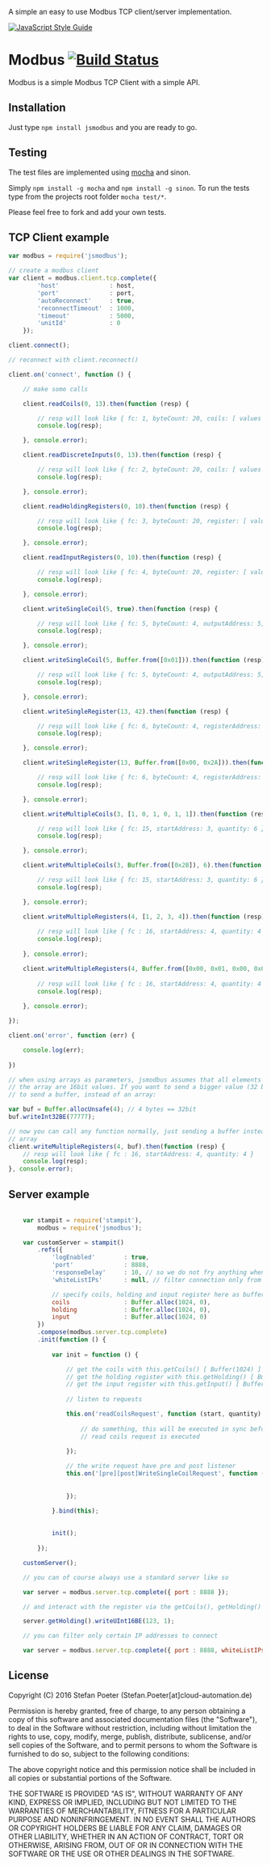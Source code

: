 A simple an easy to use Modbus TCP client/server implementation.

[![JavaScript Style Guide](https://cdn.rawgit.com/feross/standard/master/badge.svg)](https://github.com/feross/standard)

Modbus [![Build Status](https://travis-ci.org/Cloud-Automation/node-modbus.png)](https://travis-ci.org/Cloud-Automation/node-modbus)
========

Modbus is a simple Modbus TCP Client with a simple API.

Installation
------------

Just type `npm install jsmodbus` and you are ready to go.

Testing
-------

The test files are implemented using [mocha](https://github.com/visionmedia/mocha) and sinon.

Simply `npm install -g mocha` and `npm install -g sinon`. To run the tests type from the projects root folder `mocha test/*`.

Please feel free to fork and add your own tests.

TCP Client example
--------------
```javascript
var modbus = require('jsmodbus');

// create a modbus client
var client = modbus.client.tcp.complete({ 
        'host'              : host, 
        'port'              : port,
        'autoReconnect'     : true,
        'reconnectTimeout'  : 1000,
        'timeout'           : 5000,
        'unitId'            : 0
    });

client.connect();

// reconnect with client.reconnect()

client.on('connect', function () {

    // make some calls

    client.readCoils(0, 13).then(function (resp) {

        // resp will look like { fc: 1, byteCount: 20, coils: [ values 0 - 13 ], payload: <Buffer> } 
        console.log(resp);

    }, console.error);

    client.readDiscreteInputs(0, 13).then(function (resp) {

        // resp will look like { fc: 2, byteCount: 20, coils: [ values 0 - 13 ], payload: <Buffer> } 
        console.log(resp);

    }, console.error);

    client.readHoldingRegisters(0, 10).then(function (resp) {

        // resp will look like { fc: 3, byteCount: 20, register: [ values 0 - 10 ], payload: <Buffer> }
        console.log(resp); 

    }, console.error);

    client.readInputRegisters(0, 10).then(function (resp) {

	    // resp will look like { fc: 4, byteCount: 20, register: [ values 0 - 10 ], payload: <Buffer> }
	    console.log(resp);

    }, console.error);

    client.writeSingleCoil(5, true).then(function (resp) {

	    // resp will look like { fc: 5, byteCount: 4, outputAddress: 5, outputValue: true }
	    console.log(resp);

    }, console.error);

    client.writeSingleCoil(5, Buffer.from([0x01])).then(function (resp) {

	    // resp will look like { fc: 5, byteCount: 4, outputAddress: 5, outputValue: true }
	    console.log(resp);

    }, console.error);

    client.writeSingleRegister(13, 42).then(function (resp) {

	    // resp will look like { fc: 6, byteCount: 4, registerAddress: 13, registerValue: 42 }
	    console.log(resp);

    }, console.error);

    client.writeSingleRegister(13, Buffer.from([0x00, 0x2A])).then(function (resp) {

	    // resp will look like { fc: 6, byteCount: 4, registerAddress: 13, registerValue: 42 }
	    console.log(resp);

    }, console.error);

    client.writeMultipleCoils(3, [1, 0, 1, 0, 1, 1]).then(function (resp) {

        // resp will look like { fc: 15, startAddress: 3, quantity: 6 }
        console.log(resp); 

    }, console.error);

    client.writeMultipleCoils(3, Buffer.from([0x2B]), 6).then(function (resp) {

        // resp will look like { fc: 15, startAddress: 3, quantity: 6 }
        console.log(resp); 

    }, console.error);

    client.writeMultipleRegisters(4, [1, 2, 3, 4]).then(function (resp) {
        
        // resp will look like { fc : 16, startAddress: 4, quantity: 4 }
        console.log(resp);
        
    }, console.error);

    client.writeMultipleRegisters(4, Buffer.from([0x00, 0x01, 0x00, 0x02, 0x00, 0x03, 0x00, 0x04]).then(function (resp) {
        
        // resp will look like { fc : 16, startAddress: 4, quantity: 4 }
        console.log(resp);
        
    }, console.error);

});

client.on('error', function (err) {

    console.log(err);
    
})

// when using arrays as parameters, jsmodbus assumes that all elements inside
// the array are 16bit values. If you want to send a bigger value (32 bit), you need
// to send a buffer, instead of an array:

var buf = Buffer.allocUnsafe(4); // 4 bytes == 32bit
buf.writeInt32BE(77777);

// now you can call any function normally, just sending a buffer instead of an
// array
client.writeMultipleRegisters(4, buf).then(function (resp) {
    // resp will look like { fc : 16, startAddress: 4, quantity: 4 }
    console.log(resp);
}, console.error);

```

Server example
--------------
```javascript
    
    var stampit = require('stampit'),
        modbus = require('jsmodbus');

    var customServer = stampit()
        .refs({
            'logEnabled'        : true,
            'port'              : 8888,
            'responseDelay'     : 10, // so we do not fry anything when someone is polling this server
            'whiteListIPs'      : null, // filter connection only from these IPs (ex. ['127.0.0.1', '192.168.0.1'])

            // specify coils, holding and input register here as buffer or leave it for them to be new Buffer(1024)
            coils               : Buffer.alloc(1024, 0),
            holding             : Buffer.alloc(1024, 0),
            input               : Buffer.alloc(1024, 0)
        })
        .compose(modbus.server.tcp.complete)
        .init(function () {
        
            var init = function () {

                // get the coils with this.getCoils() [ Buffer(1024) ]
                // get the holding register with this.getHolding() [ Buffer(1024) ]
                // get the input register with this.getInput() [ Buffer(1024) ]                
              
                // listen to requests 

                this.on('readCoilsRequest', function (start, quantity) {
                
                    // do something, this will be executed in sync before the 
                    // read coils request is executed 
                    
                });

                // the write request have pre and post listener
                this.on('[pre][post]WriteSingleCoilRequest', function (address, value) {
                    
                    
                });

            }.bind(this);    
            
            
            init();
            
        });

    customServer();

    // you can of course always use a standard server like so

    var server = modbus.server.tcp.complete({ port : 8888 });

    // and interact with the register via the getCoils(), getHolding() and getInput() calls

    server.getHolding().writeUInt16BE(123, 1);

    // you can filter only certain IP addresses to connect

    var server = modbus.server.tcp.complete({ port : 8888, whiteListIPs: ['127.0.0.1', '192.168.0.1'] });
````

## License

Copyright (C) 2016 Stefan Poeter (Stefan.Poeter[at]cloud-automation.de)

Permission is hereby granted, free of charge, to any person obtaining a copy of this software and associated documentation files (the "Software"), to deal in the Software without restriction, including without limitation the rights to use, copy, modify, merge, publish, distribute, sublicense, and/or sell copies of the Software, and to permit persons to whom the Software is furnished to do so, subject to the following conditions:

The above copyright notice and this permission notice shall be included in all copies or substantial portions of the Software.

THE SOFTWARE IS PROVIDED "AS IS", WITHOUT WARRANTY OF ANY KIND, EXPRESS OR IMPLIED, INCLUDING BUT NOT LIMITED TO THE WARRANTIES OF MERCHANTABILITY, FITNESS FOR A PARTICULAR PURPOSE AND NONINFRINGEMENT. IN NO EVENT SHALL THE AUTHORS OR COPYRIGHT HOLDERS BE LIABLE FOR ANY CLAIM, DAMAGES OR OTHER LIABILITY, WHETHER IN AN ACTION OF CONTRACT, TORT OR OTHERWISE, ARISING FROM, OUT OF OR IN CONNECTION WITH THE SOFTWARE OR THE USE OR OTHER DEALINGS IN THE SOFTWARE.

